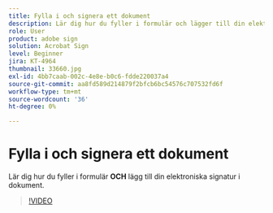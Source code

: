 ```yaml
---
title: Fylla i och signera ett dokument
description: Lär dig hur du fyller i formulär och lägger till din elektroniska signatur i dokument
role: User
product: adobe sign
solution: Acrobat Sign
level: Beginner
jira: KT-4964
thumbnail: 33660.jpg
exl-id: 4bb7caab-002c-4e8e-b0c6-fdde220037a4
source-git-commit: aa8fd589d214879f2bfcb6bc54576c707532fd6f
workflow-type: tm+mt
source-wordcount: '36'
ht-degree: 0%

---
```


# Fylla i och signera ett dokument

Lär dig hur du fyller i formulär **OCH** lägg till din elektroniska signatur i dokument.

>[!VIDEO](https://video.tv.adobe.com/v/33660?quality=12&learn=on&hidetitle=true)

